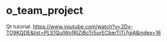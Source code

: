 # o_team_project

Qt tutorial: 
https://www.youtube.com/watch?v=2Dv-TO9KQDE&list=PLS1QulWo1RIZiBcTr5urECberTITj7gjA&index=16
